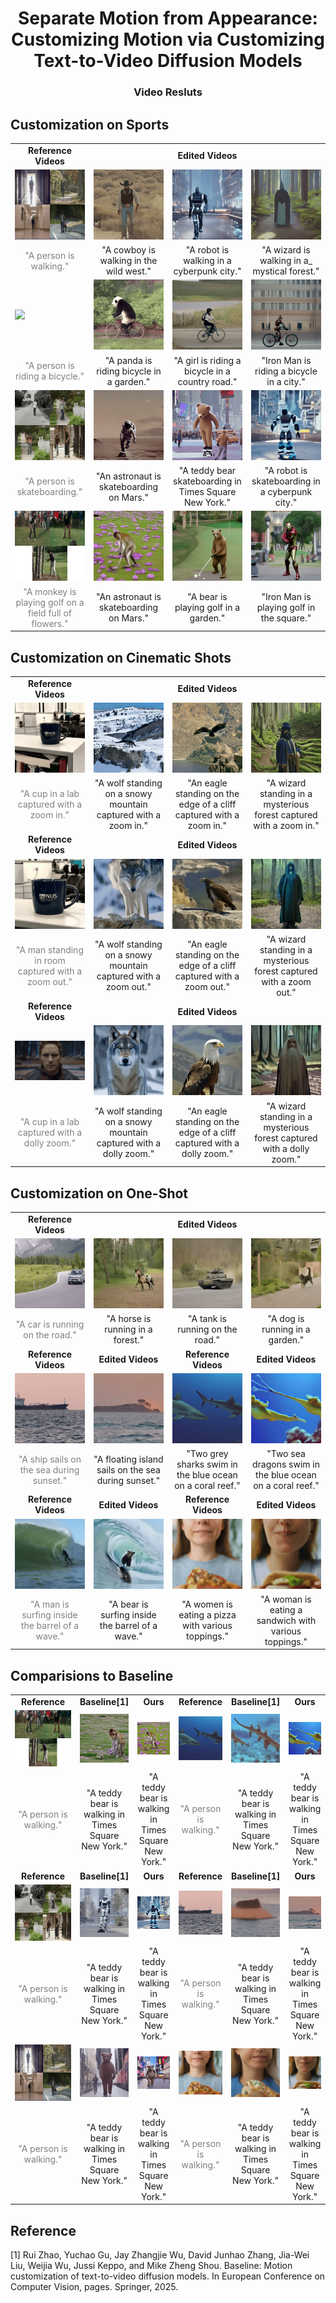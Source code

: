 <p align="center">

  <h1 align="center">Separate Motion from Appearance: Customizing Motion via Customizing Text-to-Video Diffusion Models </h1>
  <h3 align="center">Video Resluts </h3>



## Customization on Sports
<table class="center"> 
<tr>
  <td style="text-align:center;"><b>Reference Videos</b></td>
  <td style="text-align:center;" colspan="3"><b>Edited Videos</b></td>
</tr>
<tr>
  <td><img src=assets/walk/output.gif></td>
  <td><img src=assets/walk/A_cowboy_is_walking_in_the_wild_west.gif></td>
  <td><img src=assets/walk/A_robot_is_walking_in_a_cyberpunk_city.gif></td>
  <td><img src=assets/walk/A_wizard_is_walking_in_a_mystical_forest.gif></td>
</tr>
<tr>
  <td width=25% style="text-align:center;color:gray;">"A person is walking."</td>
  <td width=25% style="text-align:center;">"A cowboy is walking in the wild west."
  <td width=25% style="text-align:center;">"A robot is walking in a cyberpunk city."
  <td width=25% style="text-align:center;">"A wizard is walking in a_ mystical forest." 
</tr>
<tr>
  <td><img src=assets/bike/output.gif></td>
  <td><img src=assets/bike/A_panda_is_riding_bicycle_in_a_garden.gif></td>
  <td><img src=assets/bike/A_girl_is_riding_a_bicycle_in_a_country_road.gif></td>
  <td><img src=assets/bike/Iron_Man_is_riding_a_bicycle_in_a_city.gif></td>
</tr>
<tr>
  <td width=25% style="text-align:center;color:gray;">"A person is riding a bicycle."</td>
  <td width=25% style="text-align:center;">"A panda is riding bicycle in a garden."
  <td width=25% style="text-align:center;">"A girl is riding a bicycle in a country road." 
  <td width=25% style="text-align:center;">"Iron Man is riding a bicycle in a city."
</tr>
<tr>
  <td><img src=assets/skate/output.gif></td>
  <td><img src=assets/skate/An_astronaut_is_skateboarding_on_Mars.gif></td>
  <td><img src=assets/skate/A_teddy_bear_skateboarding_in_Times_Square_New_York.gif></td>
  <td><img src=assets/skate/A_robot_is_skateboarding_in_a_cyberpunk_city_front_view.gif></td>
</tr>
<tr>
  <td width=25% style="text-align:center;color:gray;">"A person is skateboarding."</td>
  <td width=25% style="text-align:center;">"An astronaut is skateboarding on Mars."
  <td width=25% style="text-align:center;">"A teddy bear skateboarding in Times Square New York." 
  <td width=25% style="text-align:center;">"A robot is skateboarding in a cyberpunk city."
</tr>
<tr>
  <td><img src=assets/golf/output.gif></td>
  <td><img src=assets/golf/A_monkey_is_playing_golf_on_a_field_full_of_flowers.gif></td>
  <td><img src=assets/golf/A_bear_is_playing_golf_in_a_garden_front_view.gif></td>
  <td><img src=assets/golf/Iron_Man_is_playing_golf_in_the_square.gif></td>
</tr>
<tr>
  <td width=25% style="text-align:center;color:gray;">"A monkey is playing golf on a field full of flowers."</td>
  <td width=25% style="text-align:center;">"An astronaut is skateboarding on Mars."
  <td width=25% style="text-align:center;">"A bear is playing golf in a garden." 
  <td width=25% style="text-align:center;">"Iron Man is playing golf in the square."
</tr>
</table>




## Customization on Cinematic Shots
<table class="center"> 
<tr>
  <td style="text-align:center;"><b>Reference Videos</b></td>
  <td style="text-align:center;" colspan="3"><b>Edited Videos</b></td>
</tr>
<tr>
  <td><img src=assets/zoom_in/output.gif></td>
  <td><img src=assets/zoom_in/A_wolf_standing_on_a_snowy_mountain_captured_with_a_zoom_in.gif></td>
  <td><img src=assets/zoom_in/An_eagle_standing_on_the_edge_of_a_cliff_captured_with_a_zoom_in.gif></td>
  <td><img src=assets/zoom_in/A_wizard_standing_in_a_mysterious_forest__captured_with_a_zoom_in.gif></td>
</tr>
<tr>
  <td width=25% style="text-align:center;color:gray;">"A cup in a lab captured with a zoom in."</td>
  <td width=25% style="text-align:center;">"A wolf standing on a snowy mountain captured with a zoom in."
  <td width=25% style="text-align:center;">"An eagle standing on the edge of a cliff captured with a zoom in."
  <td width=25% style="text-align:center;">"A wizard standing in a mysterious forest captured with a zoom in." 
</tr>
<tr>
  <td style="text-align:center;"><b>Reference Videos</b></td>
  <td style="text-align:center;" colspan="3"><b>Edited Videos</b></td>
</tr>
<tr>
  <td><img src=assets/zomm_out/zoom_out_16.gif></td>
  <td><img src=assets/zomm_out/A_wolf_standing_on_a_snowy_mountain_captured_with_a_dolly_zoom_24_400_0.1.gif></td>
  <td><img src=assets/zomm_out/An_eagle_standing_on_the_edge_of_a_cliff_captured_with_a_zoom_out_3_400_0.1.gif></td>
  <td><img src=assets/zomm_out/A_wizard_standing_in_a_mysterious_forest__captured_with_a_zoom_out_48_600_0.1.gif></td>
</tr>
<tr>
  <td width=25% style="text-align:center;color:gray;">"A man standing in room captured with a zoom out."</td>
  <td width=25% style="text-align:center;">"A wolf standing on a snowy mountain captured with a zoom out."
  <td width=25% style="text-align:center;">"An eagle standing on the edge of a cliff captured with a zoom out."
  <td width=25% style="text-align:center;">"A wizard standing in a mysterious forest captured with a zoom out." 
</tr>
<tr>
  <td style="text-align:center;"><b>Reference Videos</b></td>
  <td style="text-align:center;" colspan="3"><b>Edited Videos</b></td>
</tr>
<tr>
  <td><img src=assets/dolly/dolly_zoom.gif></td>
  <td><img src=assets/dolly/A_wolf_standing_on_a_snowy_mountain_captured_with_a_dolly_zoom.gif></td>
  <td><img src=assets/dolly/An_eagle_standing_on_the_edge_of_a_cliff_captured_with_a_dolly_zoom.gif></td>
  <td><img src=assets/dolly/A_wizard_standing_in_a_mysterious_forest__captured_with_a_dolly_zoom.gif></td>
</tr>
<tr>
  <td width=25% style="text-align:center;color:gray;">"A cup in a lab captured with a dolly zoom."</td>
  <td width=25% style="text-align:center;">"A wolf standing on a snowy mountain captured with a dolly zoom."
  <td width=25% style="text-align:center;">"An eagle standing on the edge of a cliff captured with a dolly zoom."
  <td width=25% style="text-align:center;">"A wizard standing in a mysterious forest captured with a dolly zoom." 
</tr>
</table>





## Customization on One-Shot
<table class="center"> 
<tr>
  <td style="text-align:center;"><b>Reference Videos</b></td>
  <td style="text-align:center;" colspan="3"><b>Edited Videos</b></td>
</tr>
<tr>
  <td><img src=assets/car-turn/car-turn.gif></td>
  <td><img src=assets/car-turn/A_horse_is_running_in_a_forest.gif></td>
  <td><img src=assets/car-turn/A_tank_is_running_on_the_road.gif></td>
  <td><img src=assets/car-turn/A_dog_is_running_in_a_garden.gif></td>
</tr>
<tr>
  <td width=25% style="text-align:center;color:gray;">"A car is running on the road."</td>
  <td width=25% style="text-align:center;">"A horse is running in a forest."
  <td width=25% style="text-align:center;">"A tank is running on the road."
  <td width=25% style="text-align:center;">"A dog is running in a garden." 
</tr>
<tr>
  <td style="text-align:center;" colspan="1"><b>Reference Videos</b></td>
  <td style="text-align:center;" colspan="1"><b>Edited Videos</b></td>
  <td style="text-align:center;" colspan="1"><b>Reference Videos</b></td>
  <td style="text-align:center;" colspan="1"><b>Edited Videos</b></td>
</tr>
<tr>
  <td><img src=assets/ori16frames/ship-sailing.gif></td>
  <td><img src=assets/oneshot/island.gif></td>
  <td><img src=assets/ori16frames/sharks-swimming.gif></td>
  <td><img src=assets/oneshot/sea-dragon.gif></td>
</tr>
<tr>
  <td width=25% style="text-align:center;color:gray;">"A ship sails on the sea during sunset."</td>
  <td width=25% style="text-align:center;">"A floating island sails on the sea during sunset."
  <td width=25% style="text-align:center;">"Two grey sharks swim in the blue ocean on a coral reef." 
  <td width=25% style="text-align:center;">"Two sea dragons swim in the blue ocean on a coral reef."
</tr>

<tr>
  <td style="text-align:center;" colspan="1"><b>Reference Videos</b></td>
  <td style="text-align:center;" colspan="1"><b>Edited Videos</b></td>
  <td style="text-align:center;" colspan="1"><b>Reference Videos</b></td>
  <td style="text-align:center;" colspan="1"><b>Edited Videos</b></td>
</tr>
<tr>
  <td><img src=assets/ori16frames/surfer-on-wave.gif></td>
  <td><img src=assets/oneshot/A_bear_is_surfing_inside_the_barrel_of_a_wave.gif></td>
  <td><img src=assets/ori16frames/eating-pizza.gif></td>
  <td><img src=assets/oneshot/A_woman_is_eating_a_sandwich_with_various_toppings.gif></td>
</tr>
<tr>
  <td width=25% style="text-align:center;color:gray;">"A man is surfing inside the barrel of a wave."</td>
  <td width=25% style="text-align:center;">"A bear is surfing inside the barrel of a wave."
  <td width=25% style="text-align:center;">"A women is eating a pizza with various toppings." 
  <td width=25% style="text-align:center;">"A woman is eating a sandwich with various toppings."
</tr>


</table>







## Comparisions to Baseline

<table style="width:100%; border-collapse:collapse;">
  <tr>
    <td style="text-align:center; width:16.6%;" colspan="1"><b>Reference</b></td>
    <td style="text-align:center; width:16.6%;" colspan="1"><b>Baseline[1]</b></td>
    <td style="text-align:center; width:16.6%;" colspan="1"><b>Ours</b></td>
    <td style="text-align:center; width:16.6%;" colspan="1"><b>Reference</b></td>
    <td style="text-align:center; width:16.6%;" colspan="1"><b>Baseline[1]</b></td>
    <td style="text-align:center; width:16.6%;" colspan="1"><b>Ours</b></td>
  </tr>
  <tr>
    <td><img src="assets/golf/output.gif" style="max-width:90px"></td>
    <td><img src="assets/md/monkey.gif"></td>
    <td><img src="assets/golf/A_monkey_is_playing_golf_on_a_field_full_of_flowers.gif"></td>
    <td><img width=100% src="assets/ori16frames/sharks-swimming.gif"></td>
    <td><img src="assets/md/Two_sea_dragons_swim_in_the_blue_ocean_on_a_coral_reef_0_300.gif"></td>
    <td><img src="assets/oneshot/sea-dragon.gif"></td>
  </tr>
  <tr>
    <td style="text-align:center; width:16.6%; color:gray;">"A person is walking."</td>
    <td style="text-align:center; width:16.6%;">"A teddy bear is walking in Times Square New York."</td>
    <td style="text-align:center; width:16.6%;">"A teddy bear is walking in Times Square New York."</td>
    <td style="text-align:center; width:16.6%; color:gray;">"A person is walking."</td>
    <td style="text-align:center; width:16.6%;">"A teddy bear is walking in Times Square New York."</td>
    <td style="text-align:center; width:16.6%;">"A teddy bear is walking in Times Square New York."</td>
  </tr>




  <tr>
    <td style="text-align:center; width:16.6%;"><b>Reference</b></td>
    <td style="text-align:center; width:16.6%;"><b>Baseline[1]</b></td>
    <td style="text-align:center; width:16.6%;"><b>Ours</b></td>
    <td style="text-align:center; width:16.6%;"><b>Reference</b></td>
    <td style="text-align:center; width:16.6%;"><b>Baseline[1]</b></td>
    <td style="text-align:center; width:16.6%;"><b>Ours</b></td>
  </tr>
  <tr>
    <td><img src="assets/skate/output.gif" style="max-width:90px"></td>
    <td><img src="assets/md/A_robot_is_skateboarding_in_a_cyberpunk_city.gif"></td>
    <td><img src="assets/skate/A_robot_is_skateboarding_in_a_cyberpunk_city_front_view.gif"></td>
    <td><img src="assets/ori16frames/ship-sailing.gif"></td>
    <td><img src="assets/md/island.gif"></td>
    <td><img src="assets/oneshot/island.gif"></td>
  </tr>
  <tr>
    <td style="text-align:center; width:16.6%; color:gray;">"A person is walking."</td>
    <td style="text-align:center; width:16.6%;">"A teddy bear is walking in Times Square New York."</td>
    <td style="text-align:center; width:16.6%;">"A teddy bear is walking in Times Square New York."</td>
    <td style="text-align:center; width:16.6%; color:gray;">"A person is walking."</td>
    <td style="text-align:center; width:16.6%;">"A teddy bear is walking in Times Square New York."</td>
    <td style="text-align:center; width:16.6%;">"A teddy bear is walking in Times Square New York."</td>
  </tr>


  <tr>
    <td><img src="assets/walk/output.gif" style="max-width:90px"></td>
    <td><img src="assets/md/walk.gif"></td>
    <td><img src="assets/walk/A_teddy_bear_is_walking_in_Times_Square_New_York.gif"></td>
    <td><img src="assets/ori16frames/eating-pizza.gif"></td>
    <td><img src="assets/md/eatting-pizza.gif"></td>
    <td><img src="assets/oneshot/A_woman_is_eating_a_sandwich_with_various_toppings.gif"></td>
  </tr>
  <tr>
    <td style="text-align:center; width:16.6%; color:gray;">"A person is walking."</td>
    <td style="text-align:center; width:16.6%;">"A teddy bear is walking in Times Square New York."</td>
    <td style="text-align:center; width:16.6%;">"A teddy bear is walking in Times Square New York."</td>
    <td style="text-align:center; width:16.6%; color:gray;">"A person is walking."</td>
    <td style="text-align:center; width:16.6%;">"A teddy bear is walking in Times Square New York."</td>
    <td style="text-align:center; width:16.6%;">"A teddy bear is walking in Times Square New York."</td>
  </tr>

</table>



## Reference
[1] Rui Zhao, Yuchao Gu, Jay Zhangjie Wu, David Junhao Zhang, Jia-Wei Liu, Weijia Wu, Jussi Keppo, and Mike Zheng Shou. Baseline: Motion customization of text-to-video diffusion models. In European Conference on Computer Vision, pages. Springer, 2025.